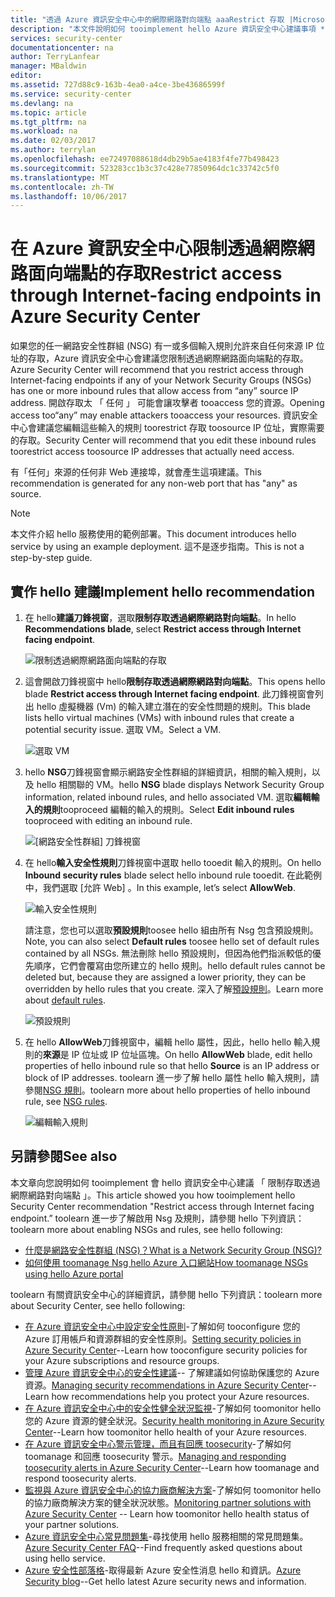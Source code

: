 ```yaml
---
title: "透過 Azure 資訊安全中心中的網際網路對向端點 aaaRestrict 存取 |Microsoft 文件"
description: "本文件說明如何 tooimplement hello Azure 資訊安全中心建議事項 * * 限制存取透過網際網路對向端點 * *。"
services: security-center
documentationcenter: na
author: TerryLanfear
manager: MBaldwin
editor: 
ms.assetid: 727d88c9-163b-4ea0-a4ce-3be43686599f
ms.service: security-center
ms.devlang: na
ms.topic: article
ms.tgt_pltfrm: na
ms.workload: na
ms.date: 02/03/2017
ms.author: terrylan
ms.openlocfilehash: ee72497088618d4db29b5ae4183f4fe77b498423
ms.sourcegitcommit: 523283cc1b3c37c428e77850964dc1c33742c5f0
ms.translationtype: MT
ms.contentlocale: zh-TW
ms.lasthandoff: 10/06/2017
---
```

# <a name="restrict-access-through-internet-facing-endpoints-in-azure-security-center"></a><span data-ttu-id="b16b6-103">在 Azure 資訊安全中心限制透過網際網路面向端點的存取</span><span class="sxs-lookup"><span data-stu-id="b16b6-103">Restrict access through Internet-facing endpoints in Azure Security Center</span></span>
<span data-ttu-id="b16b6-104">如果您的任一網路安全性群組 (NSG) 有一或多個輸入規則允許來自任何來源 IP 位址的存取，Azure 資訊安全中心會建議您限制透過網際網路面向端點的存取。</span><span class="sxs-lookup"><span data-stu-id="b16b6-104">Azure Security Center will recommend that you restrict access through Internet-facing endpoints if any of your Network Security Groups (NSGs) has one or more inbound rules that allow access from “any” source IP address.</span></span> <span data-ttu-id="b16b6-105">開啟存取太 「 任何 」 可能會讓攻擊者 tooaccess 您的資源。</span><span class="sxs-lookup"><span data-stu-id="b16b6-105">Opening access too“any” may enable attackers tooaccess your resources.</span></span> <span data-ttu-id="b16b6-106">資訊安全中心會建議您編輯這些輸入的規則 toorestrict 存取 toosource IP 位址，實際需要的存取。</span><span class="sxs-lookup"><span data-stu-id="b16b6-106">Security Center will recommend that you edit these inbound rules toorestrict access toosource IP addresses that actually need access.</span></span>

<span data-ttu-id="b16b6-107">有「任何」來源的任何非 Web 連接埠，就會產生這項建議。</span><span class="sxs-lookup"><span data-stu-id="b16b6-107">This recommendation is generated for any non-web port that has "any" as source.</span></span>

> [!NOTE]
> <span data-ttu-id="b16b6-108">本文件介紹 hello 服務使用的範例部署。</span><span class="sxs-lookup"><span data-stu-id="b16b6-108">This document introduces hello service by using an example deployment.</span></span> <span data-ttu-id="b16b6-109">這不是逐步指南。</span><span class="sxs-lookup"><span data-stu-id="b16b6-109">This is not a step-by-step guide.</span></span>
>
>

## <a name="implement-hello-recommendation"></a><span data-ttu-id="b16b6-110">實作 hello 建議</span><span class="sxs-lookup"><span data-stu-id="b16b6-110">Implement hello recommendation</span></span>
1. <span data-ttu-id="b16b6-111">在 hello**建議刀鋒視窗**，選取**限制存取透過網際網路對向端點**。</span><span class="sxs-lookup"><span data-stu-id="b16b6-111">In hello **Recommendations blade**, select **Restrict access through Internet facing endpoint**.</span></span>

   ![限制透過網際網路面向端點的存取][1]
2. <span data-ttu-id="b16b6-113">這會開啟刀鋒視窗中 hello**限制存取透過網際網路對向端點**。</span><span class="sxs-lookup"><span data-stu-id="b16b6-113">This opens hello blade **Restrict access through Internet facing endpoint**.</span></span> <span data-ttu-id="b16b6-114">此刀鋒視窗會列出 hello 虛擬機器 (Vm) 的輸入建立潛在的安全性問題的規則。</span><span class="sxs-lookup"><span data-stu-id="b16b6-114">This blade lists hello virtual machines (VMs) with inbound rules that create a potential security issue.</span></span> <span data-ttu-id="b16b6-115">選取 VM。</span><span class="sxs-lookup"><span data-stu-id="b16b6-115">Select a VM.</span></span>

   ![選取 VM][2]
3. <span data-ttu-id="b16b6-117">hello **NSG**刀鋒視窗會顯示網路安全性群組的詳細資訊，相關的輸入規則，以及 hello 相關聯的 VM。</span><span class="sxs-lookup"><span data-stu-id="b16b6-117">hello **NSG** blade displays Network Security Group information, related inbound rules, and hello associated VM.</span></span> <span data-ttu-id="b16b6-118">選取**編輯輸入的規則**tooproceed 編輯的輸入的規則。</span><span class="sxs-lookup"><span data-stu-id="b16b6-118">Select **Edit inbound rules** tooproceed with editing an inbound rule.</span></span>

   ![[網路安全性群組] 刀鋒視窗][3]
4. <span data-ttu-id="b16b6-120">在 hello**輸入安全性規則**刀鋒視窗中選取 hello tooedit 輸入的規則。</span><span class="sxs-lookup"><span data-stu-id="b16b6-120">On hello **Inbound security rules** blade select hello inbound rule tooedit.</span></span> <span data-ttu-id="b16b6-121">在此範例中，我們選取 [允許 Web] 。</span><span class="sxs-lookup"><span data-stu-id="b16b6-121">In this example, let’s select **AllowWeb**.</span></span>

   ![輸入安全性規則][4]

   <span data-ttu-id="b16b6-123">請注意，您也可以選取**預設規則**toosee hello 組由所有 Nsg 包含預設規則。</span><span class="sxs-lookup"><span data-stu-id="b16b6-123">Note, you can also select **Default rules** toosee hello set of default rules contained by all NSGs.</span></span> <span data-ttu-id="b16b6-124">無法刪除 hello 預設規則，但因為他們指派較低的優先順序，它們會覆寫由您所建立的 hello 規則。</span><span class="sxs-lookup"><span data-stu-id="b16b6-124">hello default rules cannot be deleted but, because they are assigned a lower priority, they can be overridden by hello rules that you create.</span></span> <span data-ttu-id="b16b6-125">深入了解[預設規則](../virtual-network/virtual-networks-nsg.md#default-rules)。</span><span class="sxs-lookup"><span data-stu-id="b16b6-125">Learn more about [default rules](../virtual-network/virtual-networks-nsg.md#default-rules).</span></span>

   ![預設規則][5]
5. <span data-ttu-id="b16b6-127">在 hello **AllowWeb**刀鋒視窗中，編輯 hello 屬性，因此，hello hello 輸入規則的**來源**是 IP 位址或 IP 位址區塊。</span><span class="sxs-lookup"><span data-stu-id="b16b6-127">On hello **AllowWeb** blade, edit hello properties of hello inbound rule so that hello **Source** is an IP address or block of IP addresses.</span></span> <span data-ttu-id="b16b6-128">toolearn 進一步了解 hello 屬性 hello 輸入規則，請參閱[NSG 規則](../virtual-network/virtual-networks-nsg.md#nsg-rules)。</span><span class="sxs-lookup"><span data-stu-id="b16b6-128">toolearn more about hello properties of hello inbound rule, see [NSG rules](../virtual-network/virtual-networks-nsg.md#nsg-rules).</span></span>

   ![編輯輸入規則][6]

## <a name="see-also"></a><span data-ttu-id="b16b6-130">另請參閱</span><span class="sxs-lookup"><span data-stu-id="b16b6-130">See also</span></span>
<span data-ttu-id="b16b6-131">本文章向您說明如何 tooimplement 會 hello 資訊安全中心建議 「 限制存取透過網際網路對向端點 」。</span><span class="sxs-lookup"><span data-stu-id="b16b6-131">This article showed you how tooimplement hello Security Center recommendation "Restrict access through Internet facing endpoint.”</span></span> <span data-ttu-id="b16b6-132">toolearn 進一步了解啟用 Nsg 及規則，請參閱 hello 下列資訊：</span><span class="sxs-lookup"><span data-stu-id="b16b6-132">toolearn more about enabling NSGs and rules, see hello following:</span></span>

* [<span data-ttu-id="b16b6-133">什麼是網路安全性群組 (NSG)？</span><span class="sxs-lookup"><span data-stu-id="b16b6-133">What is a Network Security Group (NSG)?</span></span>](../virtual-network/virtual-networks-nsg.md)
* [<span data-ttu-id="b16b6-134">如何使用 toomanage Nsg hello Azure 入口網站</span><span class="sxs-lookup"><span data-stu-id="b16b6-134">How toomanage NSGs using hello Azure portal</span></span>](../virtual-network/virtual-networks-create-nsg-arm-pportal.md)

<span data-ttu-id="b16b6-135">toolearn 有關資訊安全中心的詳細資訊，請參閱 hello 下列資訊：</span><span class="sxs-lookup"><span data-stu-id="b16b6-135">toolearn more about Security Center, see hello following:</span></span>

* <span data-ttu-id="b16b6-136">[在 Azure 資訊安全中心中設定安全性原則](security-center-policies.md)-了解如何 tooconfigure 您的 Azure 訂用帳戶和資源群組的安全性原則。</span><span class="sxs-lookup"><span data-stu-id="b16b6-136">[Setting security policies in Azure Security Center](security-center-policies.md)--Learn how tooconfigure security policies for your Azure subscriptions and resource groups.</span></span>
* <span data-ttu-id="b16b6-137">[管理 Azure 資訊安全中心的安全性建議](security-center-recommendations.md)-- 了解建議如何協助保護您的 Azure 資源。</span><span class="sxs-lookup"><span data-stu-id="b16b6-137">[Managing security recommendations in Azure Security Center](security-center-recommendations.md)--Learn how recommendations help you protect your Azure resources.</span></span>
* <span data-ttu-id="b16b6-138">[在 Azure 資訊安全中心中的安全性健全狀況監視](security-center-monitoring.md)-了解如何 toomonitor hello 您的 Azure 資源的健全狀況。</span><span class="sxs-lookup"><span data-stu-id="b16b6-138">[Security health monitoring in Azure Security Center](security-center-monitoring.md)--Learn how toomonitor hello health of your Azure resources.</span></span>
* <span data-ttu-id="b16b6-139">[在 Azure 資訊安全中心警示管理，而且有回應 toosecurity](security-center-managing-and-responding-alerts.md)-了解如何 toomanage 和回應 toosecurity 警示。</span><span class="sxs-lookup"><span data-stu-id="b16b6-139">[Managing and responding toosecurity alerts in Azure Security Center](security-center-managing-and-responding-alerts.md)--Learn how toomanage and respond toosecurity alerts.</span></span>
* <span data-ttu-id="b16b6-140">[監視與 Azure 資訊安全中心的協力廠商解決方案](security-center-partner-solutions.md)-了解如何 toomonitor hello 的協力廠商解決方案的健全狀況狀態。</span><span class="sxs-lookup"><span data-stu-id="b16b6-140">[Monitoring partner solutions with Azure Security Center](security-center-partner-solutions.md) -- Learn how toomonitor hello health status of your partner solutions.</span></span>
* <span data-ttu-id="b16b6-141">[Azure 資訊安全中心常見問題集](security-center-faq.md)-尋找使用 hello 服務相關的常見問題集。</span><span class="sxs-lookup"><span data-stu-id="b16b6-141">[Azure Security Center FAQ](security-center-faq.md)--Find frequently asked questions about using hello service.</span></span>
* <span data-ttu-id="b16b6-142">[Azure 安全性部落格](http://blogs.msdn.com/b/azuresecurity/)-取得最新 Azure 安全性消息 hello 和資訊。</span><span class="sxs-lookup"><span data-stu-id="b16b6-142">[Azure Security blog](http://blogs.msdn.com/b/azuresecurity/)--Get hello latest Azure security news and information.</span></span>

<!--Image references-->
[1]: ./media/security-center-restrict-access-thru-internet-facing-endpoint/restrict-access-thru-internet-facing-endpoint.png
[2]: ./media/security-center-restrict-access-thru-internet-facing-endpoint/select-a-vm.png
[3]: ./media/security-center-restrict-access-thru-internet-facing-endpoint/network-security-group-blade.png
[4]: ./media/security-center-restrict-access-thru-internet-facing-endpoint/inbound-security-rules.png
[5]: ./media/security-center-restrict-access-thru-internet-facing-endpoint/default-rules.png
[6]: ./media/security-center-restrict-access-thru-internet-facing-endpoint/edit-inbound-rule.png
